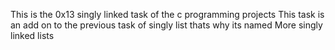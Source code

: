 This is the 0x13 singly linked task of the c programming projects
This task is an add on to the previous task of singly list thats why its named More singly linked lists
